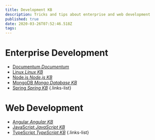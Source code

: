 ```yaml
---
title: Development KB
description: Tricks and tips about enterprise and web development
published: true
date: 2020-03-26T07:52:46.518Z
tags: 
---
```


# Enterprise Development
- [Documentum *Documentum*](/dev/documentum)
- [Linux *Linux KB*](/dev/linux)
- [Node.js *Node.js KB*](/dev/nodejs)
- [MongoDB *Mongo Database KB*](/dev/mongodb)
- [Spring *Spring KB*](/dev/spring)
{.links-list}

# Web Development
- [Angular *Angular KB*](/dev/angular)
- [JavaScript *JavaScript KB*](/dev/javascript)
- [TypeScript *TypeScript KB*](/dev/typescript)
{.links-list}

